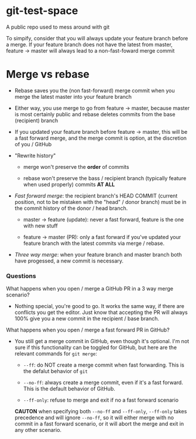 # git-test-space
A public repo used to mess around with git


To simpify, consider that you will always update your feature branch before a merge. If your feature branch does not have the latest from master, feature -> master will always lead to a non-fast-foward merge commit

# Merge vs rebase

* Rebase saves you the (non fast-forward) merge commit when you merge the latest master into your feature branch

* Either way, you use merge to go from feature -> master, because master is most certainly public and rebase deletes commits from the base (recipient) branch

* If you updated your feature branch before feature -> master, this will be a fast forward merge, and the merge commit is option, at the discretion of you / GitHub

* "Rewrite history"

  * merge won't preserve the **order** of commits
  
  * rebase won't preserve the bass / recipient branch (typically feature when used properly) commits **AT ALL**
  
* *Fast forward merge*: the recipient branch's HEAD COMMIT (current position, not to be mistaken with the "head" / donor branch) must be in the commit history of the donor / head branch.

  * master -> feature (update): never a fast forward, feature is the one with new stuff
  
  * feature -> master (PR): only a fast forward if you've updated your feature branch with the latest commits via merge / rebase.
  
* *Three way merge*: when your feature branch and master branch both have progessed, a new commit is necessary.

### Questions

What happens when you open / merge a GitHub PR in a 3 way merge scenario?

* Nothing special, you're good to go. It works the same way, if there are conflicts you get the editor. Just know that accepting the PR will always 100% give you a new commit in the recipient / base branch.

What happens when you open / merge a fast forward PR in GitHub?

* You still get a merge commit in GitHub, even though it's optional. I'm not sure if this functionality can be toggled for GitHub, but here are the relevant commands for ```git merge```:

  * ```--ff```: do NOT create a merge commit when fast forwarding. This is the defalut behavior of ```git```
  
  * ```--no-ff```: always create a merge commit, even if it's a fast forward. This is the default behavior of GitHub.
  
  * ```--ff-only```: refuse to merge and exit if no a fast forward scenario
  
  **CAUTON** when specifying both ```--no-ff``` and ```--ff-only```, ```--ff-only``` takes precedence and will ignore ```--no-ff```, so it will either merge with no commit in a fast forward scenario, or it will abort the merge and exit in any other scenario.
